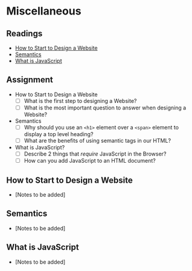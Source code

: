 # Miscellaneous

## Readings

* [How to Start to Design a Website](https://developer.mozilla.org/en-US/docs/Learn/Common_questions/Thinking_before_coding)
* [Semantics](https://developer.mozilla.org/en-US/docs/Glossary/Semantics)
* [What is JavaScript](https://developer.mozilla.org/en-US/docs/Learn/JavaScript/First_steps/What_is_JavaScript)


## Assignment

- How to Start to Design a Website 
  - [ ] What is the first step to designing a Website?
  - [ ] What is the most important question to answer when designing a Website?
- Semantics
  - [ ] Why should you use an `<h1>` element over a `<span>` element to display a top level heading?
  - [ ] What are the benefits of using semantic tags in our HTML?
- What is JavaScript?
  - [ ] Describe 2 things that *require* JavaScript in the Browser?
  - [ ] How can you add JavaScript to an HTML document?
  
## How to Start to Design a Website

* [Notes to be added]

## Semantics

* [Notes to be added]

## What is JavaScript

* [Notes to be added]